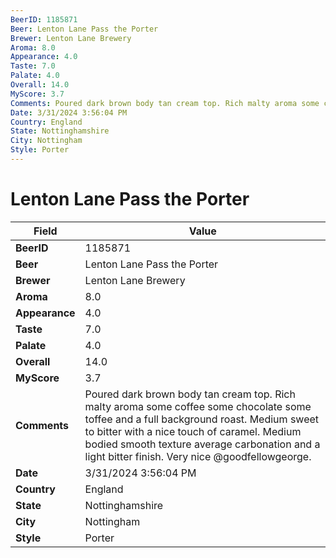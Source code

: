 ```yaml
---
BeerID: 1185871
Beer: Lenton Lane Pass the Porter
Brewer: Lenton Lane Brewery
Aroma: 8.0
Appearance: 4.0
Taste: 7.0
Palate: 4.0
Overall: 14.0
MyScore: 3.7
Comments: Poured dark brown body tan cream top. Rich malty aroma some coffee some chocolate some toffee and a full background roast. Medium sweet to bitter with a nice touch of caramel. Medium bodied smooth texture average carbonation and a light bitter finish. Very nice @goodfellowgeorge.
Date: 3/31/2024 3:56:04 PM
Country: England
State: Nottinghamshire
City: Nottingham
Style: Porter
---
```


# Lenton Lane Pass the Porter

| Field         | Value |
|---------------|-------|
| **BeerID** | 1185871 |
| **Beer** | Lenton Lane Pass the Porter |
| **Brewer** | Lenton Lane Brewery |
| **Aroma** | 8.0 |
| **Appearance** | 4.0 |
| **Taste** | 7.0 |
| **Palate** | 4.0 |
| **Overall** | 14.0 |
| **MyScore** | 3.7 |
| **Comments** | Poured dark brown body tan cream top. Rich malty aroma some coffee some chocolate some toffee and a full background roast. Medium sweet to bitter with a nice touch of caramel. Medium bodied smooth texture average carbonation and a light bitter finish. Very nice @goodfellowgeorge. |
| **Date** | 3/31/2024 3:56:04 PM |
| **Country** | England |
| **State** | Nottinghamshire |
| **City** | Nottingham |
| **Style** | Porter |
